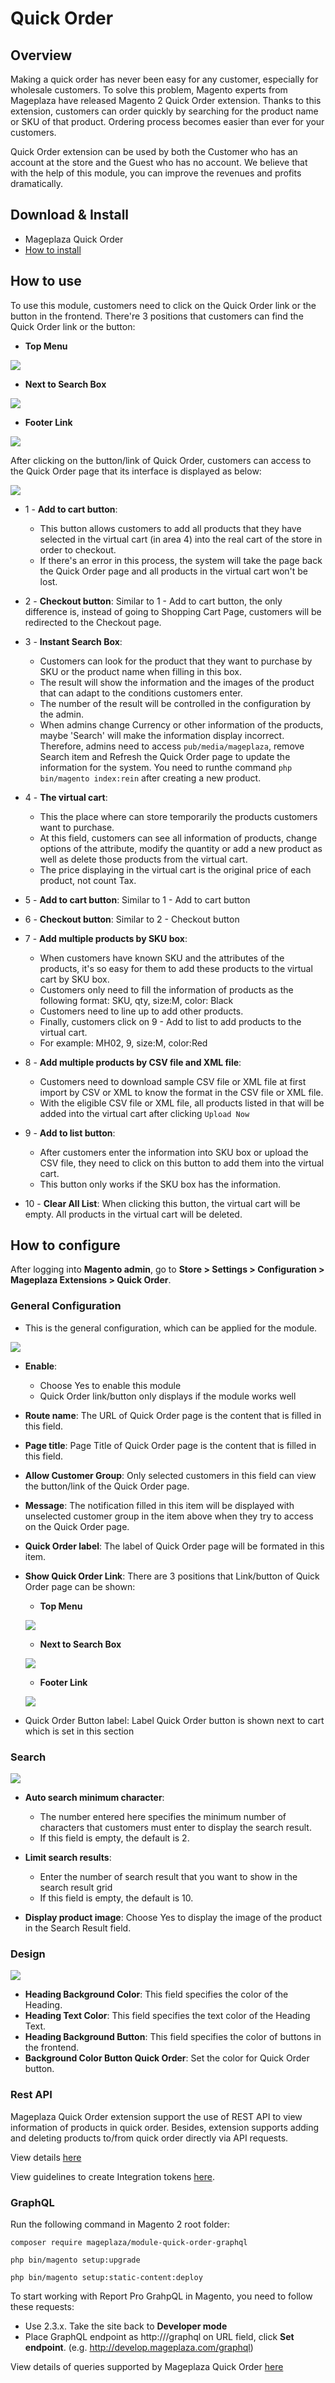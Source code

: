 # Quick Order

## Overview

Making a quick order has never been easy for any customer, especially for wholesale customers. To solve this problem, Magento experts from Mageplaza have released Magento 2 Quick Order extension. Thanks to this extension, customers can order quickly by searching for the product name or SKU of that product. Ordering process becomes easier than ever for your customers.

Quick Order extension can be used by both the Customer who has an account at the store and the Guest who has no account. We believe that with the help of this module, you can improve the revenues and profits dramatically.

## Download & Install
- Mageplaza Quick Order
- [How to install](https://www.mageplaza.com/install-magento-2-extension/)

## How to use

To use this module, customers need to click on the Quick Order link or the button in the frontend. There're 3 positions that customers can find the Quick Order link or the button:

* **Top Menu**

![](https://i.imgur.com/rE9mlwa.png)

* **Next to Search Box**

![](https://i.imgur.com/GDZ1YHO.png)

* **Footer Link**

![](https://i.imgur.com/b3myLsO.png)

After clicking on the button/link of Quick Order, customers can access to the Quick Order page that its interface is displayed as below:

![](https://i.imgur.com/zqUPMhZ.png) 

* 1 - **Add to cart button**:

  * This button allows customers to add all products that they have selected in the virtual cart (in area 4) into the real cart of the store in order to checkout.
  * If there's an error in this process, the system will take the page back the Quick Order page and all products in the virtual cart won't be lost.
  
* 2 - **Checkout button**: Similar to 1 - Add to cart button, the only difference is, instead of going to Shopping Cart Page, customers will be redirected to the Checkout page.

* 3 - **Instant Search Box**:
  * Customers can look for the product that they want to purchase by SKU or the product name when filling in this box.
  * The result will show the information and the images of the product that can adapt to the conditions customers enter.
  * The number of the result will be controlled in the configuration by the admin.
  * When admins change Currency or other information of the products, maybe 'Search' will make the information display incorrect. Therefore, admins need to access `pub/media/mageplaza`, remove Search item and Refresh the Quick Order page to update the information for the system. You need to runthe command `php bin/magento index:rein` after creating a new product.

  
* 4 - **The virtual cart**:
  * This the place where can store temporarily the products customers want to purchase.
  * At this field, customers can see all information of products, change options of the attribute, modify the quantity or add a new product as well as delete those products from the virtual cart.
  * The price displaying in the virtual cart is the original price of each product, not count Tax.
  
* 5 - **Add to cart button**: Similar to 1 - Add to cart button
* 6 - **Checkout button**: Similar to 2 - Checkout button
* 7 - **Add multiple products by SKU box**:
  * When customers have known SKU and the attributes of the products, it's so easy for them to add these products to the virtual cart by SKU box.
  * Customers only need to fill the information of products as the following format: SKU, qty, size:M, color: Black
  * Customers need to line up to add other products.
  * Finally, customers click on 9 - Add to list to add products to the virtual cart.
  * For example: MH02, 9, size:M, color:Red

* 8 - **Add multiple products by CSV file and XML file**:
  * Customers need to download sample CSV file or XML file at first import by CSV or XML to know the format in the CSV file or XML file.
  * With the eligible CSV file or XML file, all products listed in that will be added into the virtual cart after clicking `Upload Now`
  
* 9 - **Add to list button**: 
  * After customers enter the information into SKU box or upload the CSV file, they need to click on this button to add them into the virtual cart.
  * This button only works if the SKU box has the information.

* 10 - **Clear All List**: When clicking this button, the virtual cart will be empty. All products in the virtual cart will be deleted.

## How to configure

After logging into **Magento admin**, go to **Store > Settings > Configuration > Mageplaza Extensions > Quick Order**.

### General Configuration

* This is the general configuration, which can be applied for the module.

![](https://i.imgur.com/HVNQX8r.png)

* **Enable**: 
  * Choose Yes to enable this module
  * Quick Order link/button only displays if the module works well
  
* **Route name**: The URL of Quick Order page is the content that is filled in this field.
* **Page title**: Page Title of Quick Order page is the content that is filled in this field.
* **Allow Customer Group**: Only selected customers in this field can view the button/link of the Quick Order page.
* **Message**: The notification filled in this item will be displayed with unselected customer group in the item above when they try to access on the Quick Order page.
* **Quick Order label**: The label of Quick Order page will be formated in this item.
* **Show Quick Order Link**: There are 3 positions that Link/button of Quick Order page can be shown:
  * **Top Menu**
  
  ![](https://i.imgur.com/xdhJxKn.png)
  
  * **Next to Search Box**
  
  ![](https://i.imgur.com/u8fZsl1.png)
  
  * **Footer Link**
  
  ![](https://i.imgur.com/aWwBYGY.png)
  
* Quick Order Button label: Label Quick Order button is shown next to cart which is set in this section
  
### Search

![](https://i.imgur.com/ss5PPc6.png)

* **Auto search minimum character**:
  * The number entered here specifies the minimum number of characters that customers must enter to display the search result.
  * If this field is empty, the default is 2.
  
* **Limit search results**:
  * Enter the number of search result that you want to show in the search result grid
  * If this field is empty, the default is 10.
  
* **Display product image**: Choose Yes to display the image of the product in the Search Result field.
  
### Design

![](https://i.imgur.com/zLPJgxV.png)

* **Heading Background Color**: This field specifies the color of the Heading.
* **Heading Text Color**: This field specifies the text color of the Heading Text.
* **Heading Background Button**: This field specifies the color of buttons in the frontend.
* **Background Color Button Quick Order**: Set the color for Quick Order button. 

### Rest API
Mageplaza Quick Order extension support the use of REST API to view information of products in quick order. Besides, extension supports adding and deleting products to/from quick order directly via API requests. 

View details [here](https://documenter.getpostman.com/view/10589000/TVYDezUh)

View guidelines to create Integration tokens [here](https://devdocs.magento.com/guides/v2.3/get-started/authentication/gs-authentication-token.html).

### GraphQL

Run the following command in Magento 2 root folder:

`composer require mageplaza/module-quick-order-graphql`

`php bin/magento setup:upgrade`

`php bin/magento setup:static-content:deploy`

To start working with Report Pro GrahpQL in Magento, you need to follow these requests: 
- Use 2.3.x. Take the site back to **Developer mode**
- Place GraphQL endpoint as http://<magento2-3-server>/graphql on URL field, click **Set endpoint**. (e.g. http://develop.mageplaza.com/graphql)

View details of queries supported by Mageplaza Quick Order [here](https://documenter.getpostman.com/view/10589000/TVYDfKW9)
  



